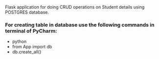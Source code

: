 Flask application for doing CRUD operations on Student details using POSTGRES database.


### For creating table in database use the following commands in terminal of PyCharm:
- python
- from App import db
- db.create_all()

